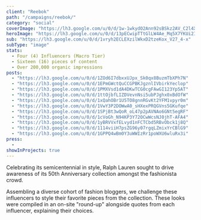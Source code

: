 ```yaml
---
client: "Reebok"
path: "/campaigns/reebok/"
category: "social"
coverImage: "https://lh3.google.com/u/0/d/1w-1wkydO2Ann92sBSkz2AV_C2l4XgtQq"
heroImage: "https://lh3.google.com/u/0/d/13pECwipTTtGlLW4Ae_Mq5X7YKUi2Iocu"
sub: "https://lh3.google.com/u/0/d/1vryh2ECLEXzilWkxD2tzeKox_V27_4-x"
subType: "image"
stats:
  - Four (4) Influencers (Macro Tier)
  - Sixteen (16) pieces of content
  - Over 200,000 organic impressions
posts:
  - "https://lh3.google.com/u/0/d/1ZOd6I7dbxxUJpx_Sk0qx8BuzmTbXPh7N"
  - "https://lh3.google.com/u/0/d/1EPmGWctQuCCGPBKJgznlIVbirkYeclop"
  - "https://lh3.google.com/u/0/d/1PMXVsd1dA4DKwTCG0cgFAwGI123Yp5AT"
  - "https://lh3.google.com/u/0/d/1ttOjbfLIZDVevnNsi5ubPJghx0xBdOfW"
  - "https://lh3.google.com/u/0/d/1xQahOBr1U5TO8gnnRGvKt2YFM1vpyr0m"
  - "https://lh3.google.com/u/0/d/1VwY3P2DOWwA0_sHXexPRQGVns5GKufqe"
  - "https://lh3.google.com/u/0/d/1SPjBt3wQoR_oL47p2pAVNAo6GNt5egRF"
  - "https://lh3.google.com/u/0/d/1cVoGh_N94KP3Y72OCwWcsNJ0jhT-AFA4"
  - "https://lh3.google.com/u/0/d/1yBRVVxfELvyd1nFCTCbd5RBvObck1j8Q"
  - "https://lh3.google.com/u/0/d/1114viiH7psZG96y07rgqLZmixYrCBlG9"
  - "https://lh3.google.com/u/0/d/1GPPQ4wBm0Y3uWWIzRr1poWXU6wluRx3i"
press:
  -
showInProjects: true
---
```


Celebrating its semicentennial in style, Ralph Lauren sought to drive awareness of its 50th Anniversary collection amongst the fashionista crowd.

Assembling a diverse cohort of fashion bloggers, we challenge these influencers to style their favorite pieces from the collection. These looks were compiled in an on-site "round-up" alongside quotes from each influencer, explaining their choices.
